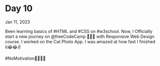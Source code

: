 # Day 10

Jan 11, 2023

Been learning basics of #HTML and #CSS on #w3school. Now, I Officially start a new journey on 
@freeCodeCamp
 🚀🚀😊 with Responsive Web Design course. I worked on the Cat Photo App.
I was amazed at how fast I finished it😂😂✌️

#NoMotivation🙅‍♂️🙅‍♂️